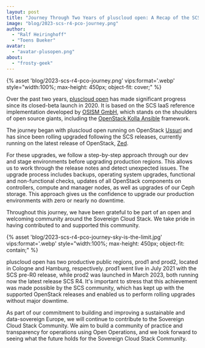 ```yaml
---
layout: post
title: "Journey Through Two Years of pluscloud open: A Recap of the SCS Stack Upgrade Path"
image: "blog/2023-scs-r4-pco-journey.png"
author:
  - "Ralf Heiringhoff"
  - "Toens Bueker"
avatar:
  - "avatar-plusopen.png"
about:
  - "frosty-geek"
---
```


{% asset 'blog/2023-scs-r4-pco-journey.png' vips:format='.webp' style="width:100%; max-height: 450px; object-fit: cover;" %}

Over the past two years, [pluscloud open](https://www.plusserver.com/en/products/pluscloud-open) has made significant progress since its closed-beta launch in 2020. It is based on the SCS IaaS reference implementation developed by [OSISM GmbH](https://osism.tech), which stands on the shoulders of open source giants, including the [OpenStack Kolla Ansible](https://docs.openstack.org/kolla-ansible/latest/) framework.

The journey began with pluscloud open running on OpenStack [Ussuri](https://releases.openstack.org/ussuri/index.html) and has since been rolling upgraded following the SCS releases, currently running on the latest release of OpenStack, [Zed](https://releases.openstack.org/zed/index.html).

For these upgrades, we follow a step-by-step approach through our dev and stage environments before upgrading production regions. This allows us to work through the release notes and detect unexpected issues. The upgrade process includes backups, operating system upgrades, functional and non-functional checks, updates of all OpenStack components on controllers, compute and manager nodes, as well as upgrades of our Ceph storage. This approach gives us the confidence to upgrade our production environments with zero or nearly no downtime.

Throughout this journey, we have been grateful to be part of an open and welcoming community around the Sovereign Cloud Stack. We take pride in having contributed to and supported this community.

{% asset 'blog/2023-scs-r4-pco-journey-sky-is-the-limit.jpg' vips:format='.webp' style="width:100%; max-height: 450px; object-fit: contain;" %}

pluscloud open has two productive public regions, prod1 and prod2, located in Cologne and Hamburg, respectively. prod1 went live in July 2021 with the SCS pre-R0 release, while prod2 was launched in March 2023, both running now the latest release SCS R4. It's important to stress that this achievement was made possible by the SCS community, which has kept up with the supported OpenStack releases and enabled us to perform rolling upgrades without major downtime.


As part of our commitment to building and improving a sustainable and data-sovereign Europe, we will continue to contribute to the Sovereign Cloud Stack Community. We aim to build a community of practice and transparency for operations using Open Operations, and we look forward to seeing what the future holds for the Sovereign Cloud Stack Community.

